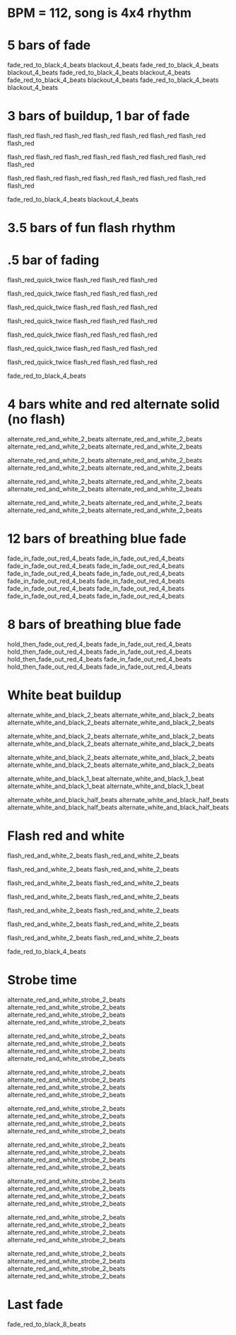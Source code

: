 # BPM = 112, song is 4x4 rhythm

# 5 bars of fade
fade_red_to_black_4_beats
blackout_4_beats
fade_red_to_black_4_beats
blackout_4_beats
fade_red_to_black_4_beats
blackout_4_beats
fade_red_to_black_4_beats
blackout_4_beats
fade_red_to_black_4_beats
blackout_4_beats

# 3 bars of buildup, 1 bar of fade
flash_red
flash_red
flash_red
flash_red
flash_red
flash_red
flash_red
flash_red

flash_red
flash_red
flash_red
flash_red
flash_red
flash_red
flash_red
flash_red

flash_red
flash_red
flash_red
flash_red
flash_red
flash_red
flash_red
flash_red

fade_red_to_black_4_beats
blackout_4_beats

# 3.5 bars of fun flash rhythm
# .5 bar of fading
flash_red_quick_twice
flash_red
flash_red
flash_red

flash_red_quick_twice
flash_red
flash_red
flash_red

flash_red_quick_twice
flash_red
flash_red
flash_red

flash_red_quick_twice
flash_red
flash_red
flash_red

flash_red_quick_twice
flash_red
flash_red
flash_red

flash_red_quick_twice
flash_red
flash_red
flash_red

flash_red_quick_twice
flash_red
flash_red
flash_red

fade_red_to_black_4_beats

# 4 bars white and red alternate solid (no flash)
alternate_red_and_white_2_beats
alternate_red_and_white_2_beats
alternate_red_and_white_2_beats
alternate_red_and_white_2_beats

alternate_red_and_white_2_beats
alternate_red_and_white_2_beats
alternate_red_and_white_2_beats
alternate_red_and_white_2_beats

alternate_red_and_white_2_beats
alternate_red_and_white_2_beats
alternate_red_and_white_2_beats
alternate_red_and_white_2_beats

alternate_red_and_white_2_beats
alternate_red_and_white_2_beats
alternate_red_and_white_2_beats
alternate_red_and_white_2_beats

# 12 bars of breathing blue fade
fade_in_fade_out_red_4_beats
fade_in_fade_out_red_4_beats
fade_in_fade_out_red_4_beats
fade_in_fade_out_red_4_beats
fade_in_fade_out_red_4_beats
fade_in_fade_out_red_4_beats
fade_in_fade_out_red_4_beats
fade_in_fade_out_red_4_beats
fade_in_fade_out_red_4_beats
fade_in_fade_out_red_4_beats
fade_in_fade_out_red_4_beats
fade_in_fade_out_red_4_beats

# 8 bars of breathing blue fade
hold_then_fade_out_red_4_beats
fade_in_fade_out_red_4_beats
hold_then_fade_out_red_4_beats
fade_in_fade_out_red_4_beats
hold_then_fade_out_red_4_beats
fade_in_fade_out_red_4_beats
hold_then_fade_out_red_4_beats
fade_in_fade_out_red_4_beats

# White beat buildup
alternate_white_and_black_2_beats
alternate_white_and_black_2_beats
alternate_white_and_black_2_beats
alternate_white_and_black_2_beats

alternate_white_and_black_2_beats
alternate_white_and_black_2_beats
alternate_white_and_black_2_beats
alternate_white_and_black_2_beats

alternate_white_and_black_2_beats
alternate_white_and_black_2_beats
alternate_white_and_black_2_beats
alternate_white_and_black_2_beats

alternate_white_and_black_1_beat
alternate_white_and_black_1_beat
alternate_white_and_black_1_beat
alternate_white_and_black_1_beat

alternate_white_and_black_half_beats
alternate_white_and_black_half_beats
alternate_white_and_black_half_beats
alternate_white_and_black_half_beats

# Flash red and white
flash_red_and_white_2_beats
flash_red_and_white_2_beats

flash_red_and_white_2_beats
flash_red_and_white_2_beats

flash_red_and_white_2_beats
flash_red_and_white_2_beats

flash_red_and_white_2_beats
flash_red_and_white_2_beats

flash_red_and_white_2_beats
flash_red_and_white_2_beats

flash_red_and_white_2_beats
flash_red_and_white_2_beats

flash_red_and_white_2_beats
flash_red_and_white_2_beats

fade_red_to_black_4_beats

# Strobe time
alternate_red_and_white_strobe_2_beats
alternate_red_and_white_strobe_2_beats
alternate_red_and_white_strobe_2_beats
alternate_red_and_white_strobe_2_beats

alternate_red_and_white_strobe_2_beats
alternate_red_and_white_strobe_2_beats
alternate_red_and_white_strobe_2_beats
alternate_red_and_white_strobe_2_beats

alternate_red_and_white_strobe_2_beats
alternate_red_and_white_strobe_2_beats
alternate_red_and_white_strobe_2_beats
alternate_red_and_white_strobe_2_beats

alternate_red_and_white_strobe_2_beats
alternate_red_and_white_strobe_2_beats
alternate_red_and_white_strobe_2_beats
alternate_red_and_white_strobe_2_beats

alternate_red_and_white_strobe_2_beats
alternate_red_and_white_strobe_2_beats
alternate_red_and_white_strobe_2_beats
alternate_red_and_white_strobe_2_beats

alternate_red_and_white_strobe_2_beats
alternate_red_and_white_strobe_2_beats
alternate_red_and_white_strobe_2_beats
alternate_red_and_white_strobe_2_beats

alternate_red_and_white_strobe_2_beats
alternate_red_and_white_strobe_2_beats
alternate_red_and_white_strobe_2_beats
alternate_red_and_white_strobe_2_beats

alternate_red_and_white_strobe_2_beats
alternate_red_and_white_strobe_2_beats
alternate_red_and_white_strobe_2_beats
alternate_red_and_white_strobe_2_beats

# Last fade
fade_red_to_black_8_beats